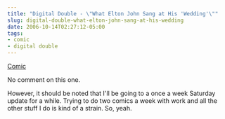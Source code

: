 ```yaml
---
title: "Digital Double - \"What Elton John Sang at His 'Wedding'\""
slug: digital-double-what-elton-john-sang-at-his-wedding
date: 2006-10-14T02:27:12-05:00
tags:
- comic
- digital double
---
```

[Comic](http://digitaldouble.smackjeeves.com/comics/70642/)

No comment on this one.

However, it should be noted that I'll be going to a once a week Saturday update for a while. Trying to do two comics a week with work and all the other stuff I do is kind of a strain. So, yeah.
